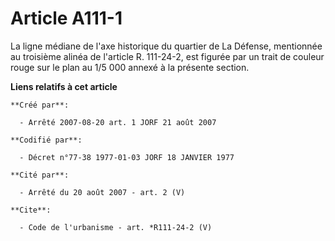 # Article A111-1

La ligne médiane de l'axe historique du quartier de La Défense, mentionnée au troisième alinéa de l'article R. 111-24-2, est
figurée par un trait de couleur rouge sur le plan au 1/5 000 annexé à la présente section.

**Liens relatifs à cet article**

	**Créé par**:

	  - Arrêté 2007-08-20 art. 1 JORF 21 août 2007

	**Codifié par**:

	  - Décret n°77-38 1977-01-03 JORF 18 JANVIER 1977

	**Cité par**:

	  - Arrêté du 20 août 2007 - art. 2 (V)

	**Cite**:

	  - Code de l'urbanisme - art. *R111-24-2 (V)
